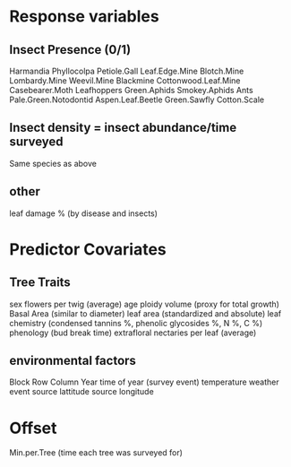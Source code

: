 # Response variables
## Insect Presence (0/1)
Harmandia
Phyllocolpa
Petiole.Gall
Leaf.Edge.Mine
Blotch.Mine
Lombardy.Mine
Weevil.Mine
Blackmine
Cottonwood.Leaf.Mine
Casebearer.Moth
Leafhoppers
Green.Aphids
Smokey.Aphids
Ants
Pale.Green.Notodontid
Aspen.Leaf.Beetle
Green.Sawfly
Cotton.Scale

## Insect density = insect abundance/time surveyed
Same species as above

## other
leaf damage % (by disease and insects)

# Predictor Covariates
## Tree Traits
sex
flowers per twig (average)
age
ploidy
volume (proxy for total growth)
Basal Area (similar to diameter)
leaf area (standardized and absolute)
leaf chemistry (condensed tannins %, phenolic glycosides %, N %, C %)
phenology (bud break time)
extrafloral nectaries per leaf (average)

## environmental factors
Block
Row
Column
Year
time of year (survey event)
temperature
weather event
source lattitude
source longitude

# Offset
Min.per.Tree (time each tree was surveyed for)
